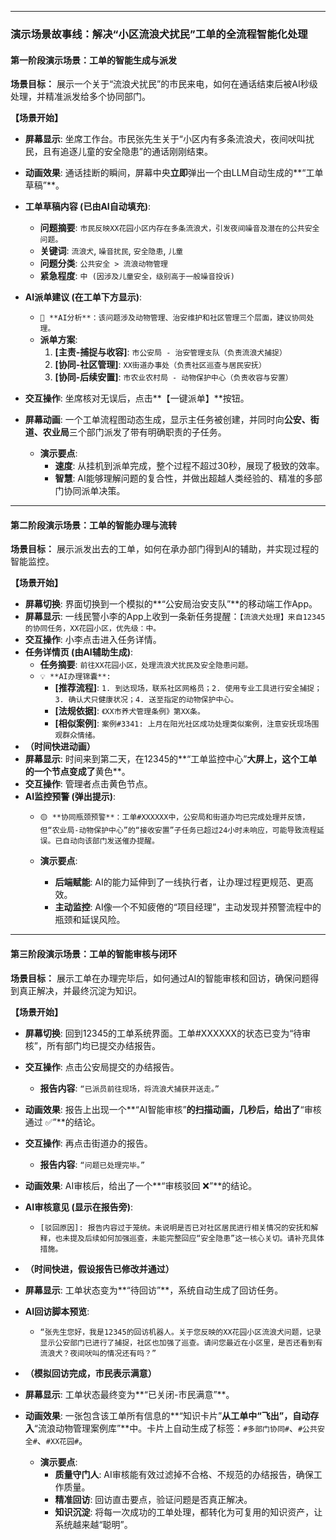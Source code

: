 
---

### **演示场景故事线：解决“小区流浪犬扰民”工单的全流程智能化处理**

#### **第一阶段演示场景：工单的智能生成与派发**

**场景目标：** 展示一个关于“流浪犬扰民”的市民来电，如何在通话结束后被AI秒级处理，并精准派发给多个协同部门。

**【场景开始】**

*   **屏幕显示**: 坐席工作台。市民张先生关于“小区内有多条流浪犬，夜间吠叫扰民，且有追逐儿童的安全隐患”的通话刚刚结束。
*   **动画效果**: 通话挂断的瞬间，屏幕中央**立即**弹出一个由LLM自动生成的**“工单草稿”**。
*   **工单草稿内容 (已由AI自动填充)**:
    *   **问题摘要**: `市民反映XX花园小区内存在多条流浪犬，引发夜间噪音及潜在的公共安全问题。`
    *   **关键词**: `流浪犬`, `噪音扰民`, `安全隐患`, `儿童`
    *   **问题分类**: `公共安全 > 流浪动物管理`
    *   **紧急程度**: `中 (因涉及儿童安全，级别高于一般噪音投诉)`
*   **AI派单建议 (在工单下方显示)**:
    *   `🧠 **AI分析**：该问题涉及动物管理、治安维护和社区管理三个层面，建议协同处理。`
    *   **派单方案**:
        1.  **[主责-捕捉与收容]**: `市公安局 - 治安管理支队（负责流浪犬捕捉）`
        2.  **[协同-社区管理]**: `XX街道办事处（负责社区巡查与居民安抚）`
        3.  **[协同-后续安置]**: `市农业农村局 - 动物保护中心（负责收容与安置）`
*   **交互操作**: 坐席核对无误后，点击**【一键派单】**按钮。
*   **屏幕动画**: 一个工单流程图动态生成，显示主任务被创建，并同时向**公安、街道、农业局**三个部门派发了带有明确职责的子任务。

    *   **演示要点**:
        *   **速度**: 从挂机到派单完成，整个过程不超过30秒，展现了极致的效率。
        *   **智慧**: AI能够理解问题的复合性，并做出超越人类经验的、精准的多部门协同派单决策。

---

#### **第二阶段演示场景：工单的智能办理与流转**

**场景目标：** 展示派发出去的工单，如何在承办部门得到AI的辅助，并实现过程的智能监控。

**【场景开始】**

*   **屏幕切换**: 界面切换到一个模拟的**“公安局治安支队”**的移动端工作App。
*   **屏幕显示**: 一线民警小李的App上收到一条新任务提醒：`【流浪犬处理】来自12345的协同任务，XX花园小区，优先级：中。`
*   **交互操作**: 小李点击进入任务详情。
*   **任务详情页 (由AI辅助生成)**:
    *   **任务摘要**: `前往XX花园小区，处理流浪犬扰民及安全隐患问题。`
    *   `💡 **AI办理锦囊**:`
        *   **[推荐流程]**: `1. 到达现场，联系社区网格员；2. 使用专业工具进行安全捕捉；3. 确认犬只健康状况；4. 送至指定的动物保护中心。`
        *   **[法规依据]**: `《XX市养犬管理条例》第XX条。`
        *   **[相似案例]**: `案例#3341: 上月在阳光社区成功处理类似案例，注意安抚现场围观群众情绪。`
*   **（时间快进动画）**
*   **屏幕显示**: 时间来到第二天，在12345的**“工单监控中心”**大屏上，这个工单的一个节点变成了**黄色**。
*   **交互操作**: 管理者点击黄色节点。
*   **AI监控预警 (弹出提示)**:
    *   `🟡 **协同瓶颈预警**：工单#XXXXXX中，公安局和街道办均已完成处理并反馈，但“农业局-动物保护中心”的“接收安置”子任务已超过24小时未响应，可能导致流程延误。已自动向该部门发送催办提醒。`

    *   **演示要点**:
        *   **后端赋能**: AI的能力延伸到了一线执行者，让办理过程更规范、更高效。
        *   **主动监控**: AI像一个不知疲倦的“项目经理”，主动发现并预警流程中的瓶颈和延误风险。

---

#### **第三阶段演示场景：工单的智能审核与闭环**

**场景目标：** 展示工单在办理完毕后，如何通过AI的智能审核和回访，确保问题得到真正解决，并最终沉淀为知识。

**【场景开始】**

*   **屏幕切换**: 回到12345的工单系统界面。工单#XXXXXX的状态已变为“待审核”，所有部门均已提交办结报告。
*   **交互操作**: 点击公安局提交的办结报告。
    *   **报告内容**: `“已派员前往现场，将流浪犬捕获并送走。”`
*   **动画效果**: 报告上出现一个**“AI智能审核”**的扫描动画，几秒后，给出了**“审核通过 ✅”**的结论。
*   **交互操作**: 再点击街道办的报告。
    *   **报告内容**: `“问题已处理完毕。”`
*   **动画效果**: AI审核后，给出了一个**“审核驳回 ❌”**的结论。
*   **AI审核意见 (显示在报告旁)**:
    *   `[驳回原因]: 报告内容过于笼统。未说明是否已对社区居民进行相关情况的安抚和解释，也未提及后续如何加强巡查，未能完整回应“安全隐患”这一核心关切。请补充具体措施。`
*   **（时间快进，假设报告已修改并通过）**
*   **屏幕显示**: 工单状态变为**“待回访”**，系统自动生成了回访任务。
*   **AI回访脚本预览**:
    *   `“张先生您好，我是12345的回访机器人。关于您反映的XX花园小区流浪犬问题，记录显示公安部门已进行了捕捉，社区也加强了巡查。请问您最近在小区里，是否还看到有流浪犬？夜间吠叫的情况还有吗？”`
*   **（模拟回访完成，市民表示满意）**
*   **屏幕显示**: 工单状态最终变为**“已关闭-市民满意”**。
*   **动画效果**: 一张包含该工单所有信息的**“知识卡片”**从工单中“飞出”，自动存入**“流浪动物管理案例库”**中。卡片上自动生成了标签：`#多部门协同#`、`#公共安全#`、`#XX花园#`。

    *   **演示要点**:
        *   **质量守门人**: AI审核能有效过滤掉不合格、不规范的办结报告，确保工作质量。
        *   **精准回访**: 回访直击要点，验证问题是否真正解决。
        *   **知识沉淀**: 将每一次成功的工单处理，都转化为可复用的知识资产，让系统越来越“聪明”。